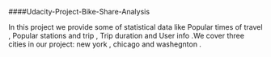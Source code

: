 ####Udacity-Project-Bike-Share-Analysis

In this project we provide some of statistical data like Popular times of travel , Popular stations and trip , Trip duration and User info .We cover three cities in our project: new york , chicago and washegnton .
